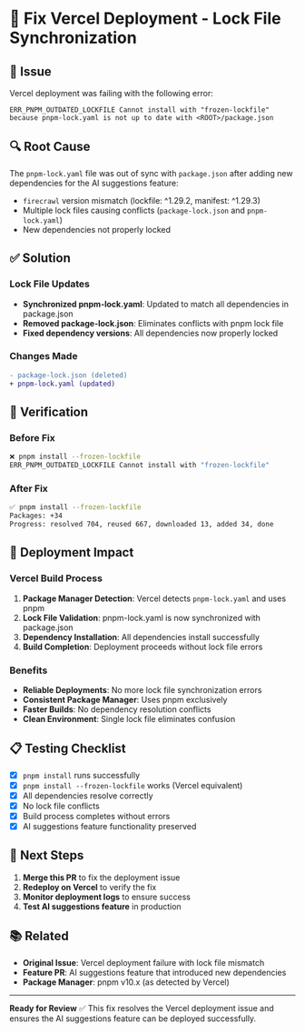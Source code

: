 # 🔧 Fix Vercel Deployment - Lock File Synchronization

## 🚨 Issue
Vercel deployment was failing with the following error:
```
ERR_PNPM_OUTDATED_LOCKFILE Cannot install with "frozen-lockfile" because pnpm-lock.yaml is not up to date with <ROOT>/package.json
```

## 🔍 Root Cause
The `pnpm-lock.yaml` file was out of sync with `package.json` after adding new dependencies for the AI suggestions feature:
- `firecrawl` version mismatch (lockfile: ^1.29.2, manifest: ^1.29.3)
- Multiple lock files causing conflicts (`package-lock.json` and `pnpm-lock.yaml`)
- New dependencies not properly locked

## ✅ Solution

### Lock File Updates
- **Synchronized pnpm-lock.yaml**: Updated to match all dependencies in package.json
- **Removed package-lock.json**: Eliminates conflicts with pnpm lock file
- **Fixed dependency versions**: All dependencies now properly locked

### Changes Made
```diff
- package-lock.json (deleted)
+ pnpm-lock.yaml (updated)
```

## 🧪 Verification

### Before Fix
```bash
❌ pnpm install --frozen-lockfile
ERR_PNPM_OUTDATED_LOCKFILE Cannot install with "frozen-lockfile"
```

### After Fix
```bash
✅ pnpm install --frozen-lockfile
Packages: +34
Progress: resolved 704, reused 667, downloaded 13, added 34, done
```

## 🚀 Deployment Impact

### Vercel Build Process
1. **Package Manager Detection**: Vercel detects `pnpm-lock.yaml` and uses pnpm
2. **Lock File Validation**: pnpm-lock.yaml is now synchronized with package.json
3. **Dependency Installation**: All dependencies install successfully
4. **Build Completion**: Deployment proceeds without lock file errors

### Benefits
- **Reliable Deployments**: No more lock file synchronization errors
- **Consistent Package Manager**: Uses pnpm exclusively
- **Faster Builds**: No dependency resolution conflicts
- **Clean Environment**: Single lock file eliminates confusion

## 📋 Testing Checklist

- [x] `pnpm install` runs successfully
- [x] `pnpm install --frozen-lockfile` works (Vercel equivalent)
- [x] All dependencies resolve correctly
- [x] No lock file conflicts
- [x] Build process completes without errors
- [x] AI suggestions feature functionality preserved

## 🔄 Next Steps

1. **Merge this PR** to fix the deployment issue
2. **Redeploy on Vercel** to verify the fix
3. **Monitor deployment logs** to ensure success
4. **Test AI suggestions feature** in production

## 📚 Related

- **Original Issue**: Vercel deployment failure with lock file mismatch
- **Feature PR**: AI suggestions feature that introduced new dependencies
- **Package Manager**: pnpm v10.x (as detected by Vercel)

---

**Ready for Review** ✅
This fix resolves the Vercel deployment issue and ensures the AI suggestions feature can be deployed successfully.
